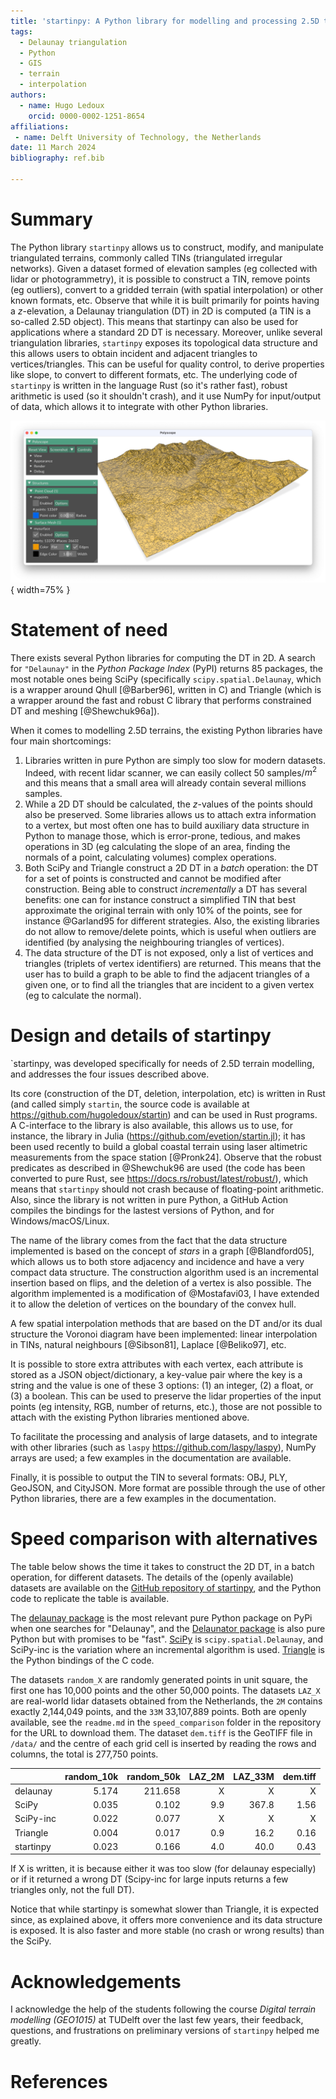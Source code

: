 ```yaml
---
title: 'startinpy: A Python library for modelling and processing 2.5D terrains'
tags:
  - Delaunay triangulation
  - Python
  - GIS
  - terrain
  - interpolation
authors:
  - name: Hugo Ledoux
    orcid: 0000-0002-1251-8654
affiliations:
 - name: Delft University of Technology, the Netherlands
date: 11 March 2024
bibliography: ref.bib

---
```


# Summary

The Python library `startinpy` allows us to construct, modify, and manipulate triangulated terrains, commonly called TINs (triangulated irregular networks).
Given a dataset formed of elevation samples (eg collected with lidar or photogrammetry), it is possible to construct a TIN, remove points (eg outliers), convert to a gridded terrain (with spatial interpolation) or other known formats, etc.
Observe that while it is built primarily for points having a *z*-elevation, a Delaunay triangulation (DT) in 2D is computed (a TIN is a so-called 2.5D object). 
This means that startinpy can also be used for applications where a standard 2D DT is necessary.
Moreover, unlike several triangulation libraries, `startinpy` exposes its topological data structure and this allows users to obtain incident and adjacent triangles to vertices/triangles. 
This can be useful for quality control, to derive properties like slope, to convert to different formats, etc. 
The underlying code of `startinpy` is written in the language Rust (so it's rather fast), robust arithmetic is used (so it shouldn't crash), and it use NumPy for input/output of data, which allows it to integrate with other Python libraries.

![A lidar dataset terrain reconstructed with startinpy and visualised with another Python library (Polyscope).](polyscope_gui.jpg){ width=75% }


# Statement of need

There exists several Python libraries for computing the DT in 2D.
A search for `"Delaunay"` in the *Python Package Index* (PyPI) returns 85 packages, the most notable ones being SciPy (specifically `scipy.spatial.Delaunay`, which is a wrapper around Qhull [@Barber96], written in C) and Triangle (which is a wrapper around the fast and robust C library that performs constrained DT and meshing [@Shewchuk96a]).

When it comes to modelling 2.5D terrains, the existing Python libraries have four main shortcomings:

  1. Libraries written in pure Python are simply too slow for modern datasets. Indeed, with recent lidar scanner, we can easily collect 50 samples/$m^2$ and this means that a small area will already contain several millions samples. 
  2. While a 2D DT should be calculated, the *z*-values of the points should also be preserved. Some libraries allows us to attach extra information to a vertex, but most often one has to build auxiliary data structure in Python to manage those, which is error-prone, tedious, and makes operations in 3D (eg calculating the slope of an area, finding the normals of a point, calculating volumes) complex operations.
  3. Both SciPy and Triangle construct a 2D DT in a *batch* operation: the DT for a set of points is constructed and cannot be modified after construction. Being able to construct *incrementally* a DT has several benefits: one can for instance construct a simplified TIN that best approximate the original terrain with only 10% of the points, see for instance @Garland95 for different strategies. Also, the existing libraries do not allow to remove/delete points, which is useful when outliers are identified (by analysing the neighbouring triangles of vertices).
  4. The data structure of the DT is not exposed, only a list of vertices and triangles (triplets of vertex identifiers) are returned. This means that the user has to build a graph to be able to find the adjacent triangles of a given one, or to find all the triangles that are incident to a given vertex (eg to calculate the normal).


# Design and details of startinpy

`startinpy, was developed specifically for needs of 2.5D terrain modelling, and addresses the four issues described above.

Its core (construction of the DT, deletion, interpolation, etc) is written in Rust (and called simply `startin`, the source code is available at https://github.com/hugoledoux/startin) and can be used in Rust programs. 
A C-interface to the library is also available, this allows us to use, for instance, the library in Julia (https://github.com/evetion/startin.jl); it has been used recently to build a global coastal terrain using laser altimetric measurements from the space station [@Pronk24].
Observe that the robust predicates as described in @Shewchuk96 are used (the code has been converted to pure Rust, see https://docs.rs/robust/latest/robust/), which means that `startinpy` should not crash because of floating-point arithmetic.
Also, since the library is not written in pure Python, a GitHub Action compiles the bindings for the lastest versions of Python, and for Windows/macOS/Linux.

The name of the library comes from the fact that the data structure implemented is based on the concept of *stars* in a graph [@Blandford05], which allows us to both store adjacency and incidence and have a very compact data structure.
The construction algorithm used is an incremental insertion based on flips, and the deletion of a vertex is also possible. 
The algorithm implemented is a modification of @Mostafavi03, I have extended it to allow the deletion of vertices on the boundary of the convex hull. 

A few spatial interpolation methods that are based on the DT and/or its dual structure the Voronoi diagram have been implemented: linear interpolation in TINs, natural neighbours [@Sibson81], Laplace [@Beliko97], etc.

It is possible to store extra attributes with each vertex, each attribute is stored as a JSON object/dictionary, a key-value pair where the key is a string and the value is one of these 3 options: (1) an integer, (2) a float, or (3) a boolean.
This can be used to preserve the lidar properties of the input points (eg intensity, RGB, number of returns, etc.), those are not possible to attach with the existing Python libraries mentioned above.

To facilitate the processing and analysis of large datasets, and to integrate with other libraries (such as `laspy` https://github.com/laspy/laspy), NumPy arrays are used; a few examples in the documentation are available.

Finally, it is possible to output the TIN to several formats: OBJ, PLY, GeoJSON, and CityJSON.
More format are possible through the use of other Python libraries, there are a few examples in the documentation.


# Speed comparison with alternatives

The table below shows the time it takes to construct the 2D DT, in a batch operation, for different datasets.
The details of the (openly available) datasets are available on the [GitHub repository of startinpy](https://github.com/hugoledoux/startinpy/tree/joss/dt_comparisons), and the Python code to replicate the table is available.

The [delaunay package](https://pypi.org/project/delaunay/) is the most relevant pure Python package on PyPi when one searches for "Delaunay", and the [Delaunator package](https://github.com/HakanSeven12/Delaunator-Python) is also pure Python but with promises to be "fast".
[SciPy](https://docs.scipy.org/doc/scipy/reference/generated/scipy.spatial.Delaunay.html)  is `scipy.spatial.Delaunay`, and SciPy-inc is the variation where an incremental algorithm is used.
[Triangle](https://pypi.org/project/triangle/) is the Python bindings of the C code. 

The datasets `random_X` are randomly generated points in unit square, the first one has 10,000 points and the other 50,000 points.
The datasets `LAZ_X` are real-world lidar datasets obtained from the Netherlands, the `2M` contains exactly 2,144,049 points, and the `33M` 33,107,889 points. Both are openly available, see the `readme.md` in the `speed_comparison` folder in the repository for the URL to download them.
The dataset `dem.tiff` is the GeoTIFF file in `/data/` and the centre of each grid cell is inserted by reading the rows and columns, the total is 277,750 points.

|           | random_10k | random_50k | LAZ_2M | LAZ_33M | dem.tiff |
|-----------| ---------: | ---------: | -----: | ------: | -------: |
| delaunay  |    5.174   |  211.658   |     X  |      X  |      X   |
| SciPy     |    0.035   |    0.102   |   9.9  |  367.8  |   1.56   |
| SciPy-inc |    0.022   |    0.077   |     X  |      X  |      X   |
| Triangle  |    0.004   |    0.017   |   0.9  |   16.2  |   0.16   |
| startinpy |    0.023   |    0.166   |   4.0  |   40.0  |   0.43   |

If X is written, it is because either it was too slow (for delaunay especially) or if it returned a wrong DT (Scipy-inc for large inputs returns a few triangles only, not the full DT).

Notice that while startinpy is somewhat slower than Triangle, it is expected since, as explained above, it offers more convenience and its data structure is exposed.
It is also faster and more stable (no crash or wrong results) than the SciPy.


# Acknowledgements

I acknowledge the help of the students following the course *Digital terrain modelling (GEO1015)* at TUDelft over the last few years, their feedback, questions, and frustrations on preliminary versions of `startinpy` helped me greatly.

# References